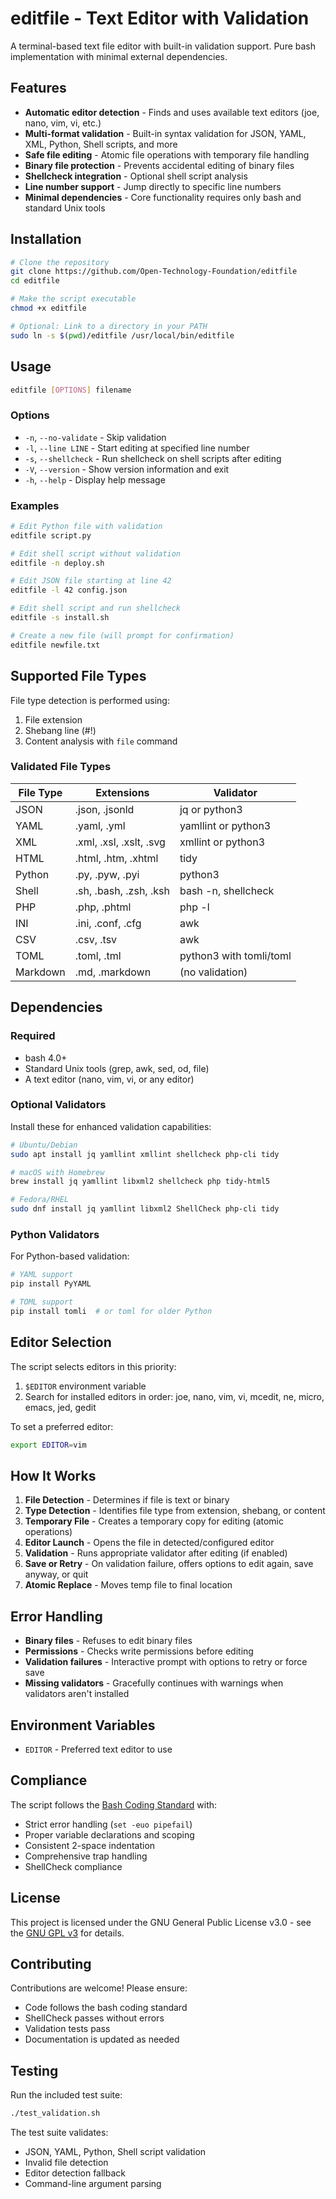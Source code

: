 # editfile - Text Editor with Validation

A terminal-based text file editor with built-in validation support. Pure bash implementation with minimal external dependencies.

## Features

- **Automatic editor detection** - Finds and uses available text editors (joe, nano, vim, vi, etc.)
- **Multi-format validation** - Built-in syntax validation for JSON, YAML, XML, Python, Shell scripts, and more
- **Safe file editing** - Atomic file operations with temporary file handling
- **Binary file protection** - Prevents accidental editing of binary files
- **Shellcheck integration** - Optional shell script analysis
- **Line number support** - Jump directly to specific line numbers
- **Minimal dependencies** - Core functionality requires only bash and standard Unix tools

## Installation

```bash
# Clone the repository
git clone https://github.com/Open-Technology-Foundation/editfile
cd editfile

# Make the script executable
chmod +x editfile

# Optional: Link to a directory in your PATH
sudo ln -s $(pwd)/editfile /usr/local/bin/editfile
```

## Usage

```bash
editfile [OPTIONS] filename
```

### Options

- `-n`, `--no-validate` - Skip validation
- `-l`, `--line LINE` - Start editing at specified line number
- `-s`, `--shellcheck` - Run shellcheck on shell scripts after editing
- `-V`, `--version` - Show version information and exit
- `-h`, `--help` - Display help message

### Examples

```bash
# Edit Python file with validation
editfile script.py

# Edit shell script without validation
editfile -n deploy.sh

# Edit JSON file starting at line 42
editfile -l 42 config.json

# Edit shell script and run shellcheck
editfile -s install.sh

# Create a new file (will prompt for confirmation)
editfile newfile.txt
```

## Supported File Types

File type detection is performed using:
1. File extension
2. Shebang line (#!)
3. Content analysis with `file` command

### Validated File Types

| File Type | Extensions | Validator |
|-----------|------------|-----------|
| JSON | .json, .jsonld | jq or python3 |
| YAML | .yaml, .yml | yamllint or python3 |
| XML | .xml, .xsl, .xslt, .svg | xmllint or python3 |
| HTML | .html, .htm, .xhtml | tidy |
| Python | .py, .pyw, .pyi | python3 |
| Shell | .sh, .bash, .zsh, .ksh | bash -n, shellcheck |
| PHP | .php, .phtml | php -l |
| INI | .ini, .conf, .cfg | awk |
| CSV | .csv, .tsv | awk |
| TOML | .toml, .tml | python3 with tomli/toml |
| Markdown | .md, .markdown | (no validation) |

## Dependencies

### Required
- bash 4.0+
- Standard Unix tools (grep, awk, sed, od, file)
- A text editor (nano, vim, vi, or any editor)

### Optional Validators
Install these for enhanced validation capabilities:

```bash
# Ubuntu/Debian
sudo apt install jq yamllint xmllint shellcheck php-cli tidy

# macOS with Homebrew
brew install jq yamllint libxml2 shellcheck php tidy-html5

# Fedora/RHEL
sudo dnf install jq yamllint libxml2 ShellCheck php-cli tidy
```

### Python Validators
For Python-based validation:

```bash
# YAML support
pip install PyYAML

# TOML support
pip install tomli  # or toml for older Python
```

## Editor Selection

The script selects editors in this priority:
1. `$EDITOR` environment variable
2. Search for installed editors in order: joe, nano, vim, vi, mcedit, ne, micro, emacs, jed, gedit

To set a preferred editor:
```bash
export EDITOR=vim
```

## How It Works

1. **File Detection** - Determines if file is text or binary
2. **Type Detection** - Identifies file type from extension, shebang, or content
3. **Temporary File** - Creates a temporary copy for editing (atomic operations)
4. **Editor Launch** - Opens the file in detected/configured editor
5. **Validation** - Runs appropriate validator after editing (if enabled)
6. **Save or Retry** - On validation failure, offers options to edit again, save anyway, or quit
7. **Atomic Replace** - Moves temp file to final location

## Error Handling

- **Binary files** - Refuses to edit binary files
- **Permissions** - Checks write permissions before editing
- **Validation failures** - Interactive prompt with options to retry or force save
- **Missing validators** - Gracefully continues with warnings when validators aren't installed

## Environment Variables

- `EDITOR` - Preferred text editor to use

## Compliance

The script follows the [Bash Coding Standard](https://github.com/Open-Technology-Foundation/bash-coding-standard) with:
- Strict error handling (`set -euo pipefail`)
- Proper variable declarations and scoping
- Consistent 2-space indentation
- Comprehensive trap handling
- ShellCheck compliance

## License

This project is licensed under the GNU General Public License v3.0 - see the [GNU GPL v3](https://www.gnu.org/licenses/gpl-3.0.en.html) for details.

## Contributing

Contributions are welcome! Please ensure:
- Code follows the bash coding standard
- ShellCheck passes without errors
- Validation tests pass
- Documentation is updated as needed

## Testing

Run the included test suite:

```bash
./test_validation.sh
```

The test suite validates:
- JSON, YAML, Python, Shell script validation
- Invalid file detection
- Editor detection fallback
- Command-line argument parsing